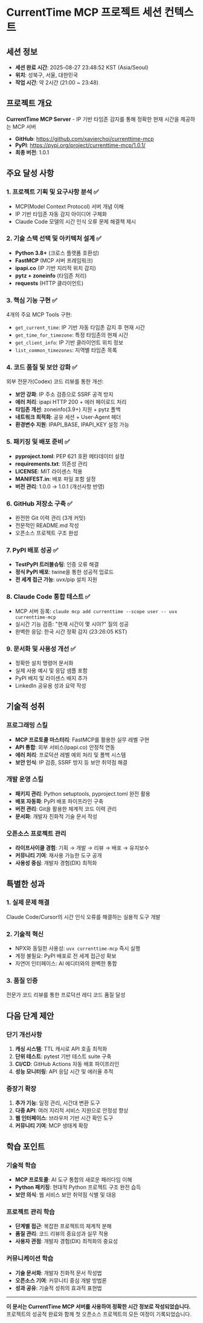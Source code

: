 # CurrentTime MCP 프로젝트 세션 컨텍스트

## 세션 정보
- **세션 완료 시간**: 2025-08-27 23:48:52 KST (Asia/Seoul)
- **위치**: 성북구, 서울, 대한민국
- **작업 시간**: 약 2시간 (21:00 ~ 23:48)

## 프로젝트 개요
**CurrentTime MCP Server** - IP 기반 타임존 감지를 통해 정확한 현재 시간을 제공하는 MCP 서버

- **GitHub**: https://github.com/xavierchoi/currenttime-mcp
- **PyPI**: https://pypi.org/project/currenttime-mcp/1.0.1/
- **최종 버전**: 1.0.1

## 주요 달성 사항

### 1. 프로젝트 기획 및 요구사항 분석 ✅
- MCP(Model Context Protocol) 서버 개념 이해
- IP 기반 타임존 자동 감지 아이디어 구체화
- Claude Code 모델의 시간 인식 오류 문제 해결책 제시

### 2. 기술 스택 선택 및 아키텍처 설계 ✅
- **Python 3.8+** (크로스 플랫폼 호환성)
- **FastMCP** (MCP 서버 프레임워크)
- **ipapi.co** (IP 기반 지리적 위치 감지)
- **pytz + zoneinfo** (타임존 처리)
- **requests** (HTTP 클라이언트)

### 3. 핵심 기능 구현 ✅
4개의 주요 MCP Tools 구현:
- `get_current_time`: IP 기반 자동 타임존 감지 후 현재 시간
- `get_time_for_timezone`: 특정 타임존의 현재 시간
- `get_client_info`: IP 기반 클라이언트 위치 정보
- `list_common_timezones`: 지역별 타임존 목록

### 4. 코드 품질 및 보안 강화 ✅
외부 전문가(Codex) 코드 리뷰를 통한 개선:
- **보안 강화**: IP 주소 검증으로 SSRF 공격 방지
- **에러 처리**: ipapi HTTP 200 + 에러 페이로드 처리
- **타임존 개선**: zoneinfo(3.9+) 지원 + pytz 폴백
- **네트워크 최적화**: 공유 세션 + User-Agent 헤더
- **환경변수 지원**: IPAPI_BASE, IPAPI_KEY 설정 가능

### 5. 패키징 및 배포 준비 ✅
- **pyproject.toml**: PEP 621 호환 메타데이터 설정
- **requirements.txt**: 의존성 관리
- **LICENSE**: MIT 라이센스 적용
- **MANIFEST.in**: 배포 파일 포함 설정
- **버전 관리**: 1.0.0 → 1.0.1 (개선사항 반영)

### 6. GitHub 저장소 구축 ✅
- 완전한 Git 이력 관리 (3개 커밋)
- 전문적인 README.md 작성
- 오픈소스 프로젝트 구조 완성

### 7. PyPI 배포 성공 ✅
- **TestPyPI 트러블슈팅**: 인증 오류 해결
- **정식 PyPI 배포**: twine을 통한 성공적 업로드
- **전 세계 접근 가능**: uvx/pip 설치 지원

### 8. Claude Code 통합 테스트 ✅
- MCP 서버 등록: `claude mcp add currenttime --scope user -- uvx currenttime-mcp`
- 실시간 기능 검증: "현재 시간이 몇 시야?" 질의 성공
- 완벽한 응답: 한국 시간 정확 감지 (23:26:05 KST)

### 9. 문서화 및 사용성 개선 ✅
- 정확한 설치 명령어 문서화
- 실제 사용 예시 및 응답 샘플 포함
- PyPI 배지 및 라이센스 배지 추가
- LinkedIn 공유용 성과 요약 작성

## 기술적 성취

### 프로그래밍 스킬
- **MCP 프로토콜 마스터리**: FastMCP를 활용한 실무 레벨 구현
- **API 통합**: 외부 서비스(ipapi.co) 안정적 연동
- **에러 처리**: 프로덕션 레벨 예외 처리 및 폴백 시스템
- **보안 인식**: IP 검증, SSRF 방지 등 보안 취약점 해결

### 개발 운영 스킬
- **패키지 관리**: Python setuptools, pyproject.toml 완전 활용
- **배포 자동화**: PyPI 배포 파이프라인 구축
- **버전 관리**: Git을 활용한 체계적 코드 이력 관리
- **문서화**: 개발자 친화적 기술 문서 작성

### 오픈소스 프로젝트 관리
- **라이프사이클 경험**: 기획 → 개발 → 리뷰 → 배포 → 유지보수
- **커뮤니티 기여**: 재사용 가능한 도구 공개
- **사용성 중심**: 개발자 경험(DX) 최적화

## 특별한 성과

### 1. 실제 문제 해결
Claude Code/Cursor의 시간 인식 오류를 해결하는 실용적 도구 개발

### 2. 기술적 혁신
- NPX와 동일한 사용성: `uvx currenttime-mcp` 즉시 실행
- 계정 불필요: PyPI 배포로 전 세계 접근성 확보
- 자연어 인터페이스: AI 에디터와의 완벽한 통합

### 3. 품질 인증
전문가 코드 리뷰를 통한 프로덕션 레디 코드 품질 달성

## 다음 단계 제안

### 단기 개선사항
1. **캐싱 시스템**: TTL 캐시로 API 호출 최적화
2. **단위 테스트**: pytest 기반 테스트 suite 구축
3. **CI/CD**: GitHub Actions 자동 배포 파이프라인
4. **성능 모니터링**: API 응답 시간 및 에러율 추적

### 중장기 확장
1. **추가 기능**: 일정 관리, 시간대 변환 도구
2. **다중 API**: 여러 지리적 서비스 지원으로 안정성 향상
3. **웹 인터페이스**: 브라우저 기반 시간 확인 도구
4. **커뮤니티 기여**: MCP 생태계 확장

## 학습 포인트

### 기술적 학습
- **MCP 프로토콜**: AI 도구 통합의 새로운 패러다임 이해
- **Python 패키징**: 현대적 Python 프로젝트 구조 완전 습득
- **보안 의식**: 웹 서비스 보안 취약점 식별 및 대응

### 프로젝트 관리 학습
- **단계별 접근**: 복잡한 프로젝트의 체계적 분해
- **품질 관리**: 코드 리뷰의 중요성과 실무 적용
- **사용자 관점**: 개발자 경험(DX) 최적화의 중요성

### 커뮤니케이션 학습
- **기술 문서화**: 개발자 친화적 문서 작성법
- **오픈소스 기여**: 커뮤니티 중심 개발 방법론
- **성과 공유**: 기술적 성취의 효과적 표현법

---

**이 문서는 CurrentTime MCP 서버를 사용하여 정확한 시간 정보로 작성되었습니다.**  
프로젝트의 성공적 완료와 함께 첫 오픈소스 프로젝트의 모든 여정이 기록되었습니다.